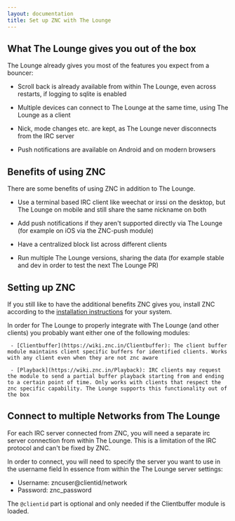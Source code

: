 ```yaml
---
layout: documentation
title: Set up ZNC with The Lounge
---
```


## What The Lounge gives you out of the box
The Lounge already gives you most of the features you expect from a bouncer:

- Scroll back is already available from within The Lounge, even across restarts, if logging to sqlite is enabled

- Multiple devices can connect to The Lounge at the same time, using The Lounge as a client

- Nick, mode changes etc. are kept, as The Lounge never disconnects from the IRC server

- Push notifications are available on Android and on modern browsers

## Benefits of using ZNC
There are some benefits of using ZNC in addition to The Lounge.

- Use a terminal based IRC client like weechat or irssi on the desktop, but The Lounge on mobile and still share the same nickname on both

- Add push notifications if they aren't supported directly via The Lounge (for example on iOS via the ZNC-push module)

- Have a centralized block list across different clients

- Run multiple The Lounge versions, sharing the data (for example stable and dev in order to test the next The Lounge PR)

## Setting up ZNC
If you still like to have the additional benefits ZNC gives you, install ZNC according to the [installation instructions](https://wiki.ZNC.in/Installation) for your system.

In order for The Lounge to properly integrate with The Lounge (and other clients) you probably want either one of the following modules:

     - [Clientbuffer](https://wiki.znc.in/Clientbuffer): The client buffer module maintains client specific buffers for identified clients. Works with any client even when they are not znc aware

     - [Playback](https://wiki.znc.in/Playback): IRC clients may request the module to send a partial buffer playback starting from and ending to a certain point of time. Only works with clients that respect the znc specific capability. The Lounge supports this functionality out of the box

## Connect to multiple Networks from The Lounge
For each IRC server connected from ZNC, you will need a separate irc server connection from within The Lounge.
This is a limitation of the IRC protocol and can't be fixed by ZNC.

In order to connect, you will need to specify the server you want to use in the username field
In essence from within the The Lounge server settings:
 - Username: zncuser@clientid/network
 - Password: znc_password

The `@clientid` part is optional and only needed if the Clientbuffer module is loaded.

